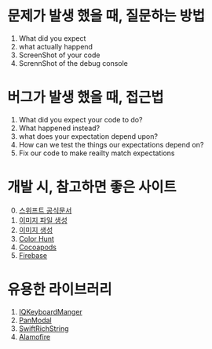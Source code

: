 # 문제가 발생 했을 때, 질문하는 방법
1. What did you expect
2. what actually happend
3. ScreenShot of your code
4. ScrennShot of the debug console

# 버그가 발생 했을 때, 접근법 
1. What did you expect your code to do?
2. What happened instead?
3. what does your expectation depend upon?
4. How can we test the things our expectations depend on?
5. Fix our code to make reailty match expectations

# 개발 시, 참고하면 좋은 사이트 
0. [스위프트 공식문서](https://www.swift.org/documentation)
1. [이미지 파일 생성](https://appicon.co/#image-sets)
2. [이미지 생성](https://www.canva.com/ko_kr/)
3. [Color Hunt](https://colorhunt.co)
4. [Cocoapods](https://cocoapods.org)
5. [Firebase](https://firebase.google.com)

# 유용한 라이브러리 
1. [IQKeyboardManger](https://github.com/hackiftekhar/IQKeyboardManager)
2. [PanModal](https://github.com/slackhq/PanModal)
3. [SwiftRichString](https://github.com/malcommac/SwiftRichString)
4. [Alamofire](https://github.com/Alamofire/Alamofire)

